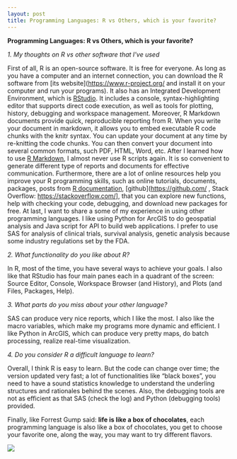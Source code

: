 ```yaml
---
layout: post
title: Programming Languages: R vs Others, which is your favorite?
---
```

**Programming Languages: R vs Others, which is your favorite?**  

*1.	My thoughts on R vs other software that I've used* 

First of all, R is an open-source software. It is free for everyone. As long as you have a computer and an internet connection, you can download the R software from [its website](https://www.r-project.org/ and install it on your computer and run your programs). 
It also has an Integrated Development Environment, which is [RStudio](https://www.rstudio.com/). It includes a console, syntax-highlighting editor that supports direct code execution, as well as tools for plotting, history, debugging and workspace management. 
Moreover, R Markdown documents provide quick, reproducible reporting from R. When you write your document in markdown, it allows you to embed executable R code chunks with the knitr syntax. You can update your document at any time by re-knitting the code chunks. You can then convert your document into several common formats, such PDF, HTML, Word, etc. After I learned how to use [R Markdown](https://www.rstudio.com/resources/webinars/getting-started-with-r-markdown/), I almost never use R scripts again. It is so convenient to generate different type of reports and documents for effective communication.
Furthermore, there are a lot of online resources help you improve your R programming skills, such as online tutorials, documents, packages, posts from [R documentation](https://www.r-project.org/other-docs.html), [github](https://github.com/ , Stack Overflow: https://stackoverflow.com/], that you can explore new functions, help with checking your code, debugging, and download new packages for free.
At last, I want to share a some of my experience in using other programming languages. I like using Python for ArcGIS to do geospatial analysis and Java script for API to build web applications. I prefer to use SAS for analysis of clinical trials, survival analysis, genetic analysis because some industry regulations set by the FDA.

*2.	What functionality do you like about R?*  
  
In R, most of the time, you have several ways to achieve your goals. I also like that RStudio has four main panes each in a quadrant of the screen: Source Editor, Console, Workspace Browser (and History), and Plots (and Files, Packages, Help).

*3.	What parts do you miss about your other language?*   
 
SAS can produce very nice reports, which I like the most. I also like the macro variables, which make my programs more dynamic and efficient. I like Python in ArcGIS, which can produce very pretty maps, do batch processing, realize real-time visualization.

*4.	Do you consider R a difficult language to learn?*   

Overall, I think R is easy to learn. But the code can change over time; the version updated very fast; a lot of functionalities like “black boxes”, you need to have a sound statistics knowledge to understand the underling structures and rationales behind the scenes. Also, the debugging tools are not as efficient as that SAS (check the log) and Python (debugging tools) provided.  

Finally, like Forrest Gump said: **life is like a box of chocolates**, each programming language is also like a box of chocolates, you get to choose your favorite one, along the way, you may want to try different flavors.

![](https://raw.githubusercontent.com/Xingli-Ma/Xingli-Ma.github.io/master/images/Life_Chocolates.jpg)

